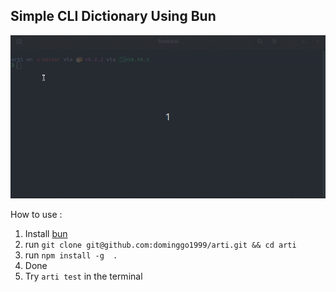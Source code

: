 ## Simple CLI Dictionary Using Bun

![Demo](/screenshots/arti.gif "Demo")

How to use :

1. Install [bun](https://github.com/oven-sh/bun "bun")
2. run `git clone git@github.com:dominggo1999/arti.git && cd arti`
3. run `npm install -g  .`
4. Done
5. Try `arti test` in the terminal
